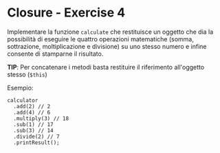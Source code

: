 # Closure - Exercise 4
Implementare la funzione `calculate` che restituisce un oggetto che dia la possibilità di eseguire le quattro operazioni matematiche (somma, sottrazione, moltiplicazione e divisione) su uno stesso numero e infine consente di stamparne il risultato.

**TIP**: Per concatenare i metodi basta restituire il riferimento all'oggetto stesso (`$this`)

Esempio:
```
calculator
  .add(2) // 2
  .add(4) // 6
  .multiply(3) // 18
  .sub(1) // 17
  .sub(3) // 14
  .divide(2) // 7
  .printResult();
```
